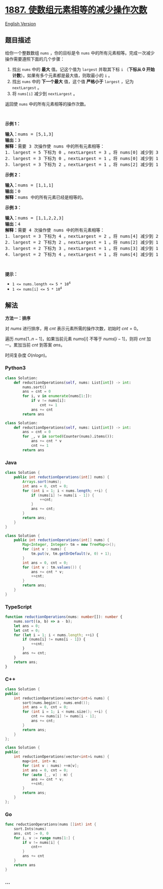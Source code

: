 # [1887. 使数组元素相等的减少操作次数](https://leetcode.cn/problems/reduction-operations-to-make-the-array-elements-equal)

[English Version](/solution/1800-1899/1887.Reduction%20Operations%20to%20Make%20the%20Array%20Elements%20Equal/README_EN.md)

## 题目描述

<!-- 这里写题目描述 -->

<p>给你一个整数数组 <code>nums</code> ，你的目标是令 <code>nums</code> 中的所有元素相等。完成一次减少操作需要遵照下面的几个步骤：</p>

<ol>
	<li>找出 <code>nums</code> 中的 <strong>最大</strong> 值。记这个值为 <code>largest</code> 并取其下标 <code>i</code> （<strong>下标从 0 开始计数</strong>）。如果有多个元素都是最大值，则取最小的 <code>i</code> 。</li>
	<li>找出 <code>nums</code> 中的 <strong>下一个最大</strong> 值，这个值 <strong>严格小于</strong> <code>largest</code> ，记为 <code>nextLargest</code> 。</li>
	<li>将 <code>nums[i]</code> 减少到 <code>nextLargest</code> 。</li>
</ol>

<p>返回使<em> </em><code>nums</code><em> </em>中的所有元素相等的操作次数。</p>

<p> </p>

<p><strong>示例 1：</strong></p>

<pre>
<strong>输入：</strong>nums = [5,1,3]
<strong>输出：</strong>3
<strong>解释：</strong>需要 3 次操作使 nums 中的所有元素相等：
1. largest = 5 下标为 0 。nextLargest = 3 。将 nums[0] 减少到 3 。nums = [<strong>3</strong>,1,3] 。
2. largest = 3 下标为 0 。nextLargest = 1 。将 nums[0] 减少到 1 。nums = [<strong>1</strong>,1,3] 。
3. largest = 3 下标为 2 。nextLargest = 1 。将 nums[2] 减少到 1 。nums = [<strong>1</strong>,1,<strong>1</strong>] 。
</pre>

<p><strong>示例 2：</strong></p>

<pre>
<strong>输入：</strong>nums = [1,1,1]
<strong>输出：</strong>0
<strong>解释：</strong>nums 中的所有元素已经是相等的。
</pre>

<p><strong>示例 3：</strong></p>

<pre>
<strong>输入：</strong>nums = [1,1,2,2,3]
<strong>输出：</strong>4
<strong>解释：</strong>需要 4 次操作使 nums 中的所有元素相等：
1. largest = 3 下标为 4 。nextLargest = 2 。将 nums[4] 减少到 2 。nums = [1,1,2,2,<strong>2</strong>] 。
2. largest = 2 下标为 2 。nextLargest = 1 。将 nums[2] 减少到 1 。nums = [1,1,<strong>1</strong>,2,2] 。 
3. largest = 2 下标为 3 。nextLargest = 1 。将 nums[3] 减少到 1 。nums = [1,1,1,<strong>1</strong>,2] 。 
4. largest = 2 下标为 4 。nextLargest = 1 。将 nums[4] 减少到 1 。nums = [1,1,1,1,<strong>1</strong>] 。
</pre>

<p> </p>

<p><strong>提示：</strong></p>

<ul>
	<li><code>1 <= nums.length <= 5 * 10<sup>4</sup></code></li>
	<li><code>1 <= nums[i] <= 5 * 10<sup>4</sup></code></li>
</ul>

## 解法

<!-- 这里可写通用的实现逻辑 -->

**方法一：排序**

对 $nums$ 进行排序，用 $cnt$ 表示元素所需的操作次数，初始时 $cnt=0$。

遍历 $nums[1..n-1]$，如果当前元素 $nums[i]$ 不等于 $nums[i-1]$，则将 $cnt$ 加一。累加当前 $cnt$ 到答案 $ans$。

时间复杂度 $O(nlogn)$。

<!-- tabs:start -->

### **Python3**

<!-- 这里可写当前语言的特殊实现逻辑 -->

```python
class Solution:
    def reductionOperations(self, nums: List[int]) -> int:
        nums.sort()
        ans = cnt = 0
        for i, v in enumerate(nums[1:]):
            if v != nums[i]:
                cnt += 1
            ans += cnt
        return ans
```

```python
class Solution:
    def reductionOperations(self, nums: List[int]) -> int:
        ans = cnt = 0
        for _, v in sorted(Counter(nums).items()):
            ans += cnt * v
            cnt += 1
        return ans
```

### **Java**

<!-- 这里可写当前语言的特殊实现逻辑 -->

```java
class Solution {
    public int reductionOperations(int[] nums) {
        Arrays.sort(nums);
        int ans = 0, cnt = 0;
        for (int i = 1; i < nums.length; ++i) {
            if (nums[i] != nums[i - 1]) {
                ++cnt;
            }
            ans += cnt;
        }
        return ans;
    }
}
```

```java
class Solution {
    public int reductionOperations(int[] nums) {
        Map<Integer, Integer> tm = new TreeMap<>();
        for (int v : nums) {
            tm.put(v, tm.getOrDefault(v, 0) + 1);
        }
        int ans = 0, cnt = 0;
        for (int v : tm.values()) {
            ans += cnt * v;
            ++cnt;
        }
        return ans;
    }
}
```

### **TypeScript**

```ts
function reductionOperations(nums: number[]): number {
    nums.sort((a, b) => a - b);
    let ans = 0;
    let cnt = 0;
    for (let i = 1; i < nums.length; ++i) {
        if (nums[i] != nums[i - 1]) {
            ++cnt;
        }
        ans += cnt;
    }
    return ans;
}
```

### **C++**

```cpp
class Solution {
public:
    int reductionOperations(vector<int>& nums) {
        sort(nums.begin(), nums.end());
        int ans = 0, cnt = 0;
        for (int i = 1; i < nums.size(); ++i) {
            cnt += nums[i] != nums[i - 1];
            ans += cnt;
        }
        return ans;
    }
};
```

```cpp
class Solution {
public:
    int reductionOperations(vector<int>& nums) {
        map<int, int> m;
        for (int v : nums) ++m[v];
        int ans = 0, cnt = 0;
        for (auto [_, v] : m) {
            ans += cnt * v;
            ++cnt;
        }
        return ans;
    }
};
```

### **Go**

```go
func reductionOperations(nums []int) int {
	sort.Ints(nums)
	ans, cnt := 0, 0
	for i, v := range nums[1:] {
		if v != nums[i] {
			cnt++
		}
		ans += cnt
	}
	return ans
}
```

### **...**

```

```

<!-- tabs:end -->
